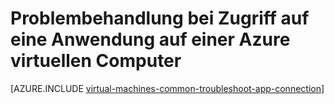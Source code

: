 <properties
    pageTitle="Problembehandlung bei Zugriff auf eine Windows-VM | Microsoft Azure"
    description="Wenn Sie eine Anwendung auf einer Azure virtuellen Computer zugreifen können, gehen Sie diese zum Isolieren des Problems."
    services="virtual-machines-windows"
    documentationCenter=""
    authors="iainfoulds"
    manager="timlt"
    editor=""
    tags="top-support-issue,azure-service-management,azure-resource-manager"/>

<tags
    ms.service="virtual-machines-windows"
    ms.workload="infrastructure-services"
    ms.tgt_pltfrm="vm-windows"
    ms.devlang="na"
    ms.topic="support-article"
    ms.date="09/27/2016"
    ms.author="iainfou"/>

# <a name="troubleshoot-access-to-an-application-running-on-an-azure-virtual-machine"></a>Problembehandlung bei Zugriff auf eine Anwendung auf einer Azure virtuellen Computer

[AZURE.INCLUDE [virtual-machines-common-troubleshoot-app-connection](../../includes/virtual-machines-common-troubleshoot-app-connection.md)]

